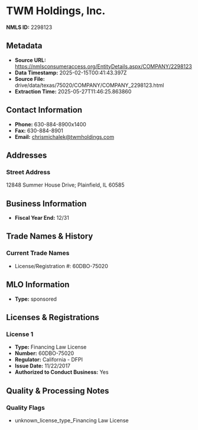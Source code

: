 # TWM Holdings, Inc.

**NMLS ID:** 2298123

## Metadata
- **Source URL:** https://nmlsconsumeraccess.org/EntityDetails.aspx/COMPANY/2298123
- **Data Timestamp:** 2025-02-15T00:41:43.397Z
- **Source File:** drive/data/texas/75020/COMPANY/COMPANY_2298123.html
- **Extraction Time:** 2025-05-27T11:46:25.863860

## Contact Information
- **Phone:** 630-884-8900x1400
- **Fax:** 630-884-8901
- **Email:** chrismichalek@twmholdings.com

## Addresses
### Street Address
12848 Summer House Drive; Plainfield, IL 60585

## Business Information
- **Fiscal Year End:** 12/31

## Trade Names & History
### Current Trade Names
- License/Registration #: 60DBO-75020

## MLO Information
- **Type:** sponsored

## Licenses & Registrations

### License 1
- **Type:** Financing Law License
- **Number:** 60DBO-75020
- **Regulator:** California - DFPI
- **Issue Date:** 11/22/2017
- **Authorized to Conduct Business:** Yes

## Quality & Processing Notes
### Quality Flags
- unknown_license_type_Financing Law License
